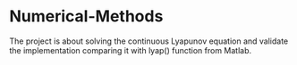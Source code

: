 # Numerical-Methods
The project is about solving the continuous Lyapunov equation and validate the implementation comparing it with lyap() function from Matlab.
